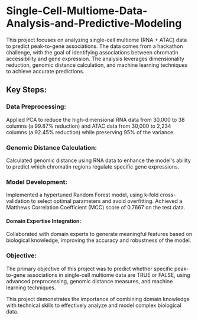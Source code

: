 # Single-Cell-Multiome-Data-Analysis-and-Predictive-Modeling 

This project focuses on analyzing single-cell multiome (RNA + ATAC) data to predict peak-to-gene associations. The data comes from a hackathon challenge, with the goal of identifying associations between chromatin accessibility and gene expression. The analysis leverages dimensionality reduction, genomic distance calculation, and machine learning techniques to achieve accurate predictions.

## Key Steps:

### Data Preprocessing:
Applied PCA to reduce the high-dimensional RNA data from 30,000 to 38 columns (a 99.87% reduction) and ATAC data from 30,000 to 2,234 columns (a 92.45% reduction) while preserving 95% of the variance.

### Genomic Distance Calculation:
Calculated genomic distance using RNA data to enhance the model's ability to predict which chromatin regions regulate specific gene expressions.

### Model Development:
Implemented a hypertuned Random Forest model, using k-fold cross-validation to select optimal parameters and avoid overfitting.
Achieved a Matthews Correlation Coefficient (MCC) score of 0.7667 on the test data.

#### Domain Expertise Integration:
Collaborated with domain experts to generate meaningful features based on biological knowledge, improving the accuracy and robustness of the model.

### Objective:
The primary objective of this project was to predict whether specific peak-to-gene associations in single-cell multiome data are TRUE or FALSE, using advanced preprocessing, genomic distance measures, and machine learning techniques.

This project demonstrates the importance of combining domain knowledge with technical skills to effectively analyze and model complex biological data.

